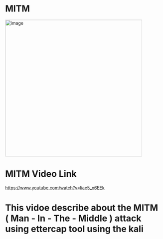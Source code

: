 # MITM

<img width="439" alt="image" src="https://github.com/manikaustubh12/Cyber-Security/assets/91344066/dcf77d23-5c6f-4ee5-ba18-dc7c6d1251e5">


# MITM Video Link

https://www.youtube.com/watch?v=liae5_x6EEk

# This vidoe describe about the MITM ( Man - In - The - Middle ) attack using ettercap tool using the kali 
